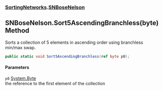 ### [SortingNetworks](./SortingNetworks.md 'SortingNetworks').[SNBoseNelson](./SortingNetworks-SNBoseNelson.md 'SortingNetworks.SNBoseNelson')
## SNBoseNelson.Sort5AscendingBranchless(byte) Method
Sorts a collection of 5 elements in ascending order using branchless min/max swap.  
```csharp
public static void Sort5AscendingBranchless(ref byte p0);
```
#### Parameters
<a name='SortingNetworks-SNBoseNelson-Sort5AscendingBranchless(byte)-p0'></a>
`p0` [System.Byte](https://docs.microsoft.com/en-us/dotnet/api/System.Byte 'System.Byte')  
the reference to the first element of the collection  
  
